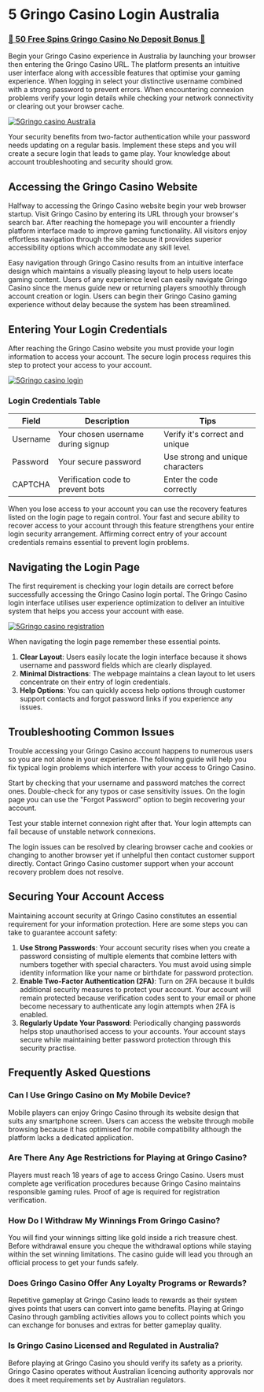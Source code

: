 # 5 Gringo Casino Login Australia

### [🎰 50 Free Spins Gringo Casino No Deposit Bonus 💎](https://tinyurl.com/2w8thbu4)

Begin your Gringo Casino experience in Australia by launching your browser then entering the Gringo Casino URL. The platform presents an intuitive user interface along with accessible features that optimise your gaming experience. When logging in select your distinctive username combined with a strong password to prevent errors. When encountering connexion problems verify your login details while checking your network connectivity or clearing out your browser cache. 

[![5Gringo casino Australia](https://github.com/user-attachments/assets/931e794e-14ca-4eef-9d09-7dd2934885ca)](https://tinyurl.com/2w8thbu4)

Your security benefits from two-factor authentication while your password needs updating on a regular basis. Implement these steps and you will create a secure login that leads to game play. Your knowledge about account troubleshooting and security should grow.

## Accessing the Gringo Casino Website

Halfway to accessing the Gringo Casino website begin your web browser startup. Visit Gringo Casino by entering its URL through your browser's search bar. After reaching the homepage you will encounter a friendly platform interface made to improve gaming functionality. All visitors enjoy effortless navigation through the site because it provides superior accessibility options which accommodate any skill level.

Easy navigation through Gringo Casino results from an intuitive interface design which maintains a visually pleasing layout to help users locate gaming content. Users of any experience level can easily navigate Gringo Casino since the menus guide new or returning players smoothly through account creation or login. Users can begin their Gringo Casino gaming experience without delay because the system has been streamlined.

## Entering Your Login Credentials

After reaching the Gringo Casino website you must provide your login information to access your account. The secure login process requires this step to protect your access to your account.

[![5Gringo casino login](https://github.com/user-attachments/assets/a5a5f1aa-001f-4592-8ebc-27d14f9bfb3f)](https://tinyurl.com/2w8thbu4)

### Login Credentials Table

| **Field**  | **Description**   | **Tips**    |
|--------------------|---------------------------------------|----------------------------------|
| Username  | Your chosen username during signup | Verify it's correct and unique |
| Password  | Your secure password   | Use strong and unique characters |
| CAPTCHA  | Verification code to prevent bots | Enter the code correctly  |

When you lose access to your account you can use the recovery features listed on the login page to regain control. Your fast and secure ability to recover access to your account through this feature strengthens your entire login security arrangement. Affirming correct entry of your account credentials remains essential to prevent login problems.

## Navigating the Login Page

The first requirement is checking your login details are correct before successfully accessing the Gringo Casino login portal. The Gringo Casino login interface utilises user experience optimization to deliver an intuitive system that helps you access your account with ease.

[![5Gringo casino registration](https://github.com/user-attachments/assets/16de4230-fc3b-4c31-8848-cb22dd7a079f)](https://tinyurl.com/2w8thbu4)

When navigating the login page remember these essential points.

1. **Clear Layout**: Users easily locate the login interface because it shows username and password fields which are clearly displayed.
2. **Minimal Distractions**: The webpage maintains a clean layout to let users concentrate on their entry of login credentials.
3. **Help Options**: You can quickly access help options through customer support contacts and forgot password links if you experience any issues.

## Troubleshooting Common Issues

Trouble accessing your Gringo Casino account happens to numerous users so you are not alone in your experience. The following guide will help you fix typical login problems which interfere with your access to Gringo Casino.

Start by checking that your username and password matches the correct ones. Double-check for any typos or case sensitivity issues. On the login page you can use the "Forgot Password" option to begin recovering your account.

Test your stable internet connexion right after that. Your login attempts can fail because of unstable network connexions.

The login issues can be resolved by clearing browser cache and cookies or changing to another browser yet if unhelpful then contact customer support directly. Contact Gringo Casino customer support when your account recovery problem does not resolve.

## Securing Your Account Access

Maintaining account security at Gringo Casino constitutes an essential requirement for your information protection. Here are some steps you can take to guarantee account safety:

1. **Use Strong Passwords**: Your account security rises when you create a password consisting of multiple elements that combine letters with numbers together with special characters. You must avoid using simple identity information like your name or birthdate for password protection.
2. **Enable Two-Factor Authentication (2FA)**: Turn on 2FA because it builds additional security measures to protect your account. Your account will remain protected because verification codes sent to your email or phone become necessary to authenticate any login attempts when 2FA is enabled.
3. **Regularly Update Your Password**: Periodically changing passwords helps stop unauthorised access to your accounts. Your account stays secure while maintaining better password protection through this security practise.

<section itemscope itemtype="https://schema.org/FAQPage">
  <h2>Frequently Asked Questions</h2>

  <div itemscope itemprop="mainEntity" itemtype="https://schema.org/Question">
    <h3 itemprop="name">Can I Use Gringo Casino on My Mobile Device?</h3>
    <div itemscope itemprop="acceptedAnswer" itemtype="https://schema.org/Answer">
      <p itemprop="text">Mobile players can enjoy Gringo Casino through its website design that suits any smartphone screen. Users can access the website through mobile browsing because it has optimised for mobile compatibility although the platform lacks a dedicated application.</p>
    </div>
  </div>

  <div itemscope itemprop="mainEntity" itemtype="https://schema.org/Question">
    <h3 itemprop="name">Are There Any Age Restrictions for Playing at Gringo Casino?</h3>
    <div itemscope itemprop="acceptedAnswer" itemtype="https://schema.org/Answer">
      <p itemprop="text">Players must reach 18 years of age to access Gringo Casino. Users must complete age verification procedures because Gringo Casino maintains responsible gaming rules. Proof of age is required for registration verification.</p>
    </div>
  </div>

  <div itemscope itemprop="mainEntity" itemtype="https://schema.org/Question">
    <h3 itemprop="name">How Do I Withdraw My Winnings From Gringo Casino?</h3>
    <div itemscope itemprop="acceptedAnswer" itemtype="https://schema.org/Answer">
      <p itemprop="text">You will find your winnings sitting like gold inside a rich treasure chest. Before withdrawal ensure you cheque the withdrawal options while staying within the set winning limitations. The casino guide will lead you through an official process to get your funds safely.</p>
    </div>
  </div>

  <div itemscope itemprop="mainEntity" itemtype="https://schema.org/Question">
    <h3 itemprop="name">Does Gringo Casino Offer Any Loyalty Programs or Rewards?</h3>
    <div itemscope itemprop="acceptedAnswer" itemtype="https://schema.org/Answer">
      <p itemprop="text">Repetitive gameplay at Gringo Casino leads to rewards as their system gives points that users can convert into game benefits. Playing at Gringo Casino through gambling activities allows you to collect points which you can exchange for bonuses and extras for better gameplay quality.</p>
    </div>
  </div>

  <div itemscope itemprop="mainEntity" itemtype="https://schema.org/Question">
    <h3 itemprop="name">Is Gringo Casino Licensed and Regulated in Australia?</h3>
    <div itemscope itemprop="acceptedAnswer" itemtype="https://schema.org/Answer">
      <p itemprop="text">Before playing at Gringo Casino you should verify its safety as a priority. Gringo Casino operates without Australian licencing authority approvals nor does it meet requirements set by Australian regulators.</p>
    </div>
  </div>
</section>
